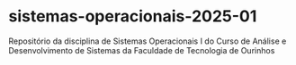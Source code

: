 # sistemas-operacionais-2025-01
Repositório da disciplina de Sistemas Operacionais I do Curso de Análise e Desenvolvimento de Sistemas da Faculdade de Tecnologia de Ourinhos
